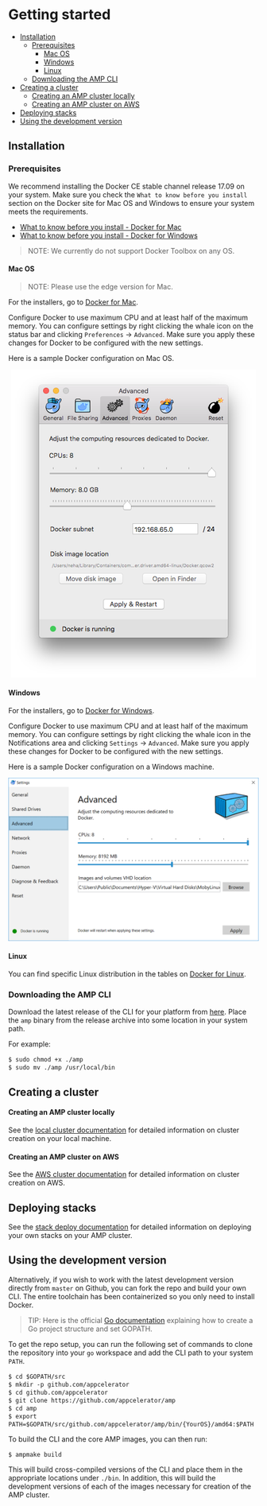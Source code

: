 # Getting started

* [Installation](#installation)
  * [Prerequisites](#prerequisites)
    * [Mac OS](#mac-os)
    * [Windows](#windows)
    * [Linux](#linux)
  * [Downloading the AMP CLI](#downloading-the-amp-cli)
* [Creating a cluster](#creating-a-cluster)  
  * [Creating an AMP cluster locally](#creating-an-amp-cluster-locally)
  * [Creating an AMP cluster on AWS](#creating-an-amp-cluster-on-aws)
* [Deploying stacks](#deploying-stacks)    
* [Using the development version](#using-the-development-version)

## Installation

### Prerequisites

We recommend installing the Docker CE stable channel release 17.09 on your system.
Make sure you check the `What to know before you install` section on the Docker site for Mac OS and Windows to ensure your system meets the requirements.
 * [What to know before you install - Docker for Mac](https://docs.docker.com/docker-for-mac/install/#what-to-know-before-you-install)
 * [What to know before you install - Docker for Windows](https://docs.docker.com/docker-for-windows/install/#what-to-know-before-you-install)
 
> NOTE: We currently do not support Docker Toolbox on any OS.

#### Mac OS

> NOTE: Please use the edge version for Mac.

For the installers, go to [Docker for Mac](https://docs.docker.com/docker-for-mac/install/).

Configure Docker to use maximum CPU and at least half of the maximum memory. You can configure settings by right clicking the whale icon on the status bar and clicking `Preferences` -> `Advanced`. 
Make sure you apply these changes for Docker to be configured with the new settings. 

Here is a sample Docker configuration on Mac OS.

 <p align="center">
   <img width="492" height="620" src="images/DockerForMacConfig.png" alt="Docker for Mac settings">
 </p>

#### Windows

For the installers, go to [Docker for Windows](https://docs.docker.com/docker-for-windows/install/).

Configure Docker to use maximum CPU and at least half of the maximum memory. You can configure settings by right clicking the whale icon in the Notifications area and clicking `Settings` -> `Advanced`.
Make sure you apply these changes for Docker to be configured with the new settings. 

Here is a sample Docker configuration on a Windows machine.

 ![Docker for Windows settings](images/DockerForWindowsConfig.png "Docker for Windows settings")

#### Linux

You can find specific Linux distribution in the tables on [Docker for Linux](https://docs.docker.com/engine/installation/).

### Downloading the AMP CLI

Download the latest release of the CLI for your platform from [here](https://github.com/appcelerator/amp/releases).
Place the `amp` binary from the release archive into some location in your system path. 

For example:
```
$ sudo chmod +x ./amp
$ sudo mv ./amp /usr/local/bin
```

## Creating a cluster

#### Creating an AMP cluster locally

See the [local cluster documentation](localcluster.md) for detailed information on cluster creation on your local machine.

#### Creating an AMP cluster on AWS

See the [AWS cluster documentation](awscluster.md) for detailed information on cluster creation on AWS.

## Deploying stacks

See the [stack deploy documentation](stackdeploy.md) for detailed information on deploying your own stacks on your AMP cluster.

## Using the development version

Alternatively, if you wish to work with the latest development version directly from `master` on Github,
you can fork the repo and build your own CLI. The entire toolchain has been containerized so you only need to install Docker.

> TIP: Here is the official [Go documentation](https://golang.org/doc/code.html#Workspaces) explaining how to create a Go project structure and set GOPATH. 

To get the repo setup, you can run the following set of commands to clone the repository into your `go` workspace and add the CLI path to your system `PATH`.

```
$ cd $GOPATH/src
$ mkdir -p github.com/appcelerator
$ cd github.com/appcelerator
$ git clone https://github.com/appcelerator/amp
$ cd amp
$ export PATH=$GOPATH/src/github.com/appcelerator/amp/bin/{YourOS}/amd64:$PATH
```

To build the CLI and the core AMP images, you can then run:
```
$ ampmake build
```
This will build cross-compiled versions of the CLI and place them in the appropriate locations under `./bin`.
In addition, this will build the development versions of each of the images necessary for creation of the AMP cluster.
